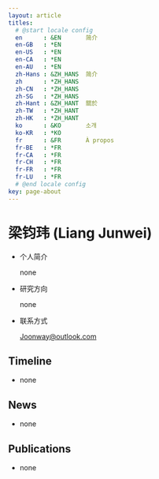 ```yaml
---
layout: article
titles:
  # @start locale config
  en      : &EN       简介
  en-GB   : *EN
  en-US   : *EN
  en-CA   : *EN
  en-AU   : *EN
  zh-Hans : &ZH_HANS  简介
  zh      : *ZH_HANS
  zh-CN   : *ZH_HANS
  zh-SG   : *ZH_HANS
  zh-Hant : &ZH_HANT  關於
  zh-TW   : *ZH_HANT
  zh-HK   : *ZH_HANT
  ko      : &KO       소개
  ko-KR   : *KO
  fr      : &FR       À propos
  fr-BE   : *FR
  fr-CA   : *FR
  fr-CH   : *FR
  fr-FR   : *FR
  fr-LU   : *FR
  # @end locale config
key: page-about
---
```


# **梁钧玮**  (Liang Junwei)

- 个人简介

  none

- 研究方向

  none

- 联系方式

  Joonway@outlook.com

  

## Timeline

- none



## News

- none



## Publications

- none

